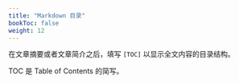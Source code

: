 ```yaml
---
title: "Markdown 目录"
bookToc: false
weight: 12
---
```


在文章摘要或者文章简介之后，填写 `[TOC]` 以显示全文内容的目录结构。

TOC 是 Table of Contents 的简写。


